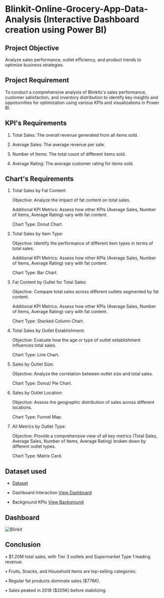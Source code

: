 # Blinkit-Online-Grocery-App-Data-Analysis (Interactive Dashboard creation using Power BI)
## Project Objective
Analyze sales performance, outlet efficiency, and product trends to optimize business strategies.

## Project Requirement
To conduct a comprehensive analysis of Blinkits's sales performance, customer satisfaction, and inventory distribution to identify key insights and oppoturnities for optimization using various KPIs and visualizations in Power BI.

## KPI's Requirements
1.	Total Sales:  The overall revenue generated from all items sold.

2.	Average Sales:  The average revenue per sale.

3.	Number of Items:  The total count of different items sold.

4.	Average Rating:  The average customer rating for items sold.

## Chart's Requirements
1. Total Sales by Fat Content:
   
   Objective: Analyze the impact of fat content on total sales.

   Additional KPI Metrics: Assess how other KPIs (Average Sales, Number of Items, Average Rating) vary with fat content.

   Chart Type: Donut Chart.

2. Total Sales by Item Type:

   Objective: Identify the performance of different item types in terms of total sales.

   Additional KPI Metrics: Assess how other KPIs (Average Sales, Number of Items, Average Rating) vary with fat content.

   Chart Type: Bar Chart.

3. Fat Content by Outlet for Total Sales:

   Objective: Compare total sales across different outlets segmented by fat content.

   Additional KPI Metrics: Assess how other KPIs (Average Sales, Number of Items, Average Rating) vary with fat content.

   Chart Type: Stacked Column Chart.

4. Total Sales by Outlet Establishment: 

   Objective: Evaluate how the age or type of outlet establishment influences total sales.

   Chart Type: Line Chart.

5. Sales by Outlet Size:

   Objective: Analyze the correlation between outlet size and total sales. 

   Chart Type: Donut/ Pie Chart.

6. Sales by Outlet Location:

   Objective: Assess the geographic distribution of sales across different locations.

   Chart Type: Funnel Map.
   
7. All Metrics by Outlet Type:

   Objective: Provide a comprehensive view of all key metrics (Total Sales, Average Sales, Number of Items, Average Rating) broken down by different outlet types.

   Chart Type: Matrix Card.

## Dataset used
- <a href="https://github.com/vishi1314/Data-Analysis-Dashboard-1/blob/main/BlinkIT%20Grocery%20Data.xlsx">Dataset</a>

- Dashboard Interaction <a href="https://github.com/vishi1314/Data-Analysis-Dashboard-1/blob/main/Blinkit.png">View Dashboard</a>
- Background KPIs <a href="https://github.com/vishi1314/Data-Analysis-Dashboard-1/blob/main/background%20kpi.png">View Background</a>

## Dashboard

![Blinkit](https://github.com/user-attachments/assets/f1bc6fd6-4ca7-4072-a5c2-c943ecc7a722)

## Conclusion
•  $1.20M total sales, with Tier 3 outlets and Supermarket Type 1 leading revenue.

•  Fruits, Snacks, and Household items are top-selling categories.

•  Regular fat products dominate sales ($776K).

•  Sales peaked in 2018 ($205K) before stabilizing.



